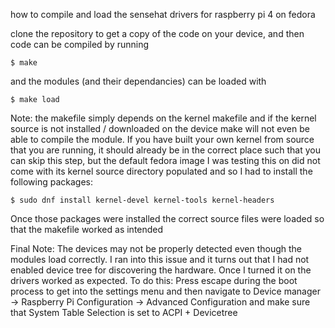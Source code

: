 how to compile and load the sensehat drivers for raspberry pi 4 on fedora

clone the repository to get a copy of the code on your device, and then code can be compiled by running

`$ make`

and the modules (and their dependancies) can be loaded with

`$ make load`

Note: the makefile simply depends on the kernel makefile and if the kernel source is not installed / downloaded on the device make will not even be able to compile the module.
If you have built your own kernel from source that you are running, it should already be in the correct place such that you can skip this step,
but the default fedora image I was testing this on did not come with its kernel source directory populated and so I had to install the following packages: 

`$ sudo dnf install kernel-devel kernel-tools kernel-headers`

Once those packages were installed the correct source files were loaded so that the makefile worked as intended

Final Note: The devices may not be properly detected even though the modules load correctly. I ran into this issue and it turns
out that I had not enabled device tree for discovering the hardware. Once I turned it on the drivers worked as expected. To do this:
Press escape during the boot process to get into the settings menu and then navigate to Device manager -> Raspberry Pi Configuration -> Advanced Configuration
and make sure that System Table Selection is set to ACPI + Devicetree
